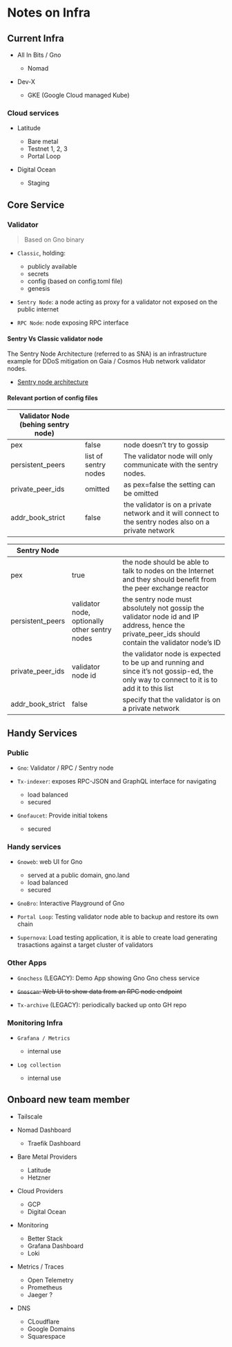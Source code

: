 # Notes on Infra

## Current Infra

* All In Bits / Gno
  * Nomad

* Dev-X
  * GKE (Google Cloud managed Kube)

### Cloud services

* Latitude
  * Bare metal
  * Testnet 1, 2, 3
  * Portal Loop

* Digital Ocean
  * Staging

## Core Service

### Validator

> Based on Gno binary

* `Classic`, holding:
  * publicly available
  * secrets
  * config (based on config.toml file)
  * genesis

* `Sentry Node`: a node acting as proxy for a validator not exposed on the public internet

* `RPC Node`: node exposing RPC interface

#### Sentry Vs Classic validator node

The Sentry Node Architecture (referred to as SNA) is an infrastructure example for DDoS mitigation on Gaia / Cosmos Hub network validator nodes.

* [Sentry node architecture](https://forum.cosmos.network/t/sentry-node-architecture-overview/454)

#### Relevant portion of config files

| Validator Node (behing sentry node) |||
|---|---|---|
| pex | false | node doesn’t try to gossip |
| persistent_peers | list of sentry nodes | The validator node will only communicate with the sentry nodes. |
| private_peer_ids | omitted | as pex=false the setting can be omitted |
| addr_book_strict | false | the validator is on a private network and it will connect to the sentry nodes also on a private network |

| Sentry Node |||
|---|---|---|
| pex | true | the node should be able to talk to nodes on the Internet and they should benefit from the peer exchange reactor |
| persistent_peers | validator node, optionally other sentry nodes | the sentry node must absolutely not gossip the validator node id and IP address, hence the private_peer_ids should contain the validator node’s ID |
| private_peer_ids | validator node id | the validator node is expected to be up and running and since it’s not gossip-ed, the only way to connect to it is to add it to this list |
| addr_book_strict | false | specify that the validator is on a private network |

## Handy Services

### Public

* `Gno`: Validator / RPC / Sentry node

* `Tx-indexer`: exposes RPC-JSON and GraphQL interface for navigating
  * load balanced
  * secured

* `Gnofaucet`: Provide initial tokens
  * secured

### Handy services

* `Gnoweb`: web UI for Gno
  * served at a public domain, gno.land
  * load balanced
  * secured

* `GnoBro`: Interactive Playground of Gno

* `Portal Loop`: Testing validator node able to backup and restore its own chain
* `Supernova`: Load testing application, it is able to create load generating trasactions against a target cluster of validators

### Other Apps

* `Gnochess` (LEGACY): Demo App showing Gno Gno chess service

* ~~`Gnoscan`: Web UI to show data from an RPC node endpoint~~

* `Tx-archive` (LEGACY): periodically backed up onto GH repo

### Monitoring Infra

* `Grafana / Metrics`
  * internal use

* `Log collection`
  * internal use

## Onboard new team member

* Tailscale
* Nomad Dashboard
  * Traefik Dashboard

* Bare Metal Providers
  * Latitude
  * Hetzner

* Cloud Providers
  * GCP
  * Digital Ocean

* Monitoring
  * Better Stack
  * Grafana Dashboard
  * Loki

* Metrics / Traces
  * Open Telemetry
  * Prometheus
  * Jaeger ?

* DNS
  * CLoudflare
  * Google Domains
  * Squarespace
